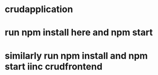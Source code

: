 # crudapplication

# run npm install here and npm start 

# similarly run npm install and npm start iinc crudfrontend 
